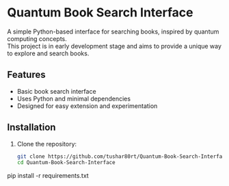 # Quantum Book Search Interface

A simple Python-based interface for searching books, inspired by quantum computing concepts.  
This project is in early development stage and aims to provide a unique way to explore and search books.

## Features

- Basic book search interface
- Uses Python and minimal dependencies
- Designed for easy extension and experimentation

## Installation

1. Clone the repository:
   ```bash
   git clone https://github.com/tushar80rt/Quantum-Book-Search-Interface.git
   cd Quantum-Book-Search-Interface


pip install -r requirements.txt
